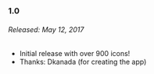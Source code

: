 ### 1.0
###### Released: May 12, 2017
* Initial release with over 900 icons!
* Thanks: Dkanada (for creating the app)
